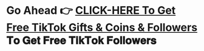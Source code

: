 # Go Ahead 👉 **[CLICK-HERE To Get Free TikTok Gifts & Coins & Followers](https://modren8.com/j6r32we)** 𝐓𝐨 𝐆𝐞𝐭 𝐅𝐫𝐞𝐞 𝐓𝐢𝐤𝐓𝐨𝐤 𝐅𝐨𝐥𝐥𝐨𝐰𝐞𝐫𝐬
